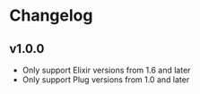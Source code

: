 # Changelog

## v1.0.0

  * Only support Elixir versions from 1.6 and later
  * Only support Plug versions from 1.0 and later
